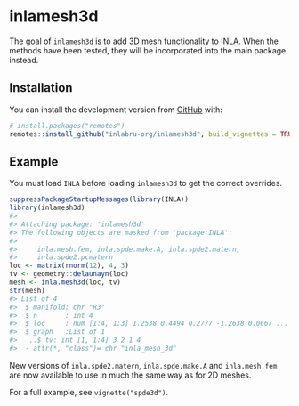 
<!-- README.md is generated from README.Rmd. Please edit that file -->

# inlamesh3d

<!-- badges: start -->
<!-- badges: end -->

The goal of `inlamesh3d` is to add 3D mesh functionality to INLA. When
the methods have been tested, they will be incorporated into the main
package instead.

## Installation

You can install the development version from
[GitHub](https://github.com/) with:

``` r
# install.packages("remotes")
remotes::install_github("inlabru-org/inlamesh3d", build_vignettes = TRUE)
```

## Example

You must load `INLA` before loading `inlamesh3d` to get the correct
overrides.

``` r
suppressPackageStartupMessages(library(INLA))
library(inlamesh3d)
#> 
#> Attaching package: 'inlamesh3d'
#> The following objects are masked from 'package:INLA':
#> 
#>     inla.mesh.fem, inla.spde.make.A, inla.spde2.matern,
#>     inla.spde2.pcmatern
loc <- matrix(rnorm(12), 4, 3)
tv <- geometry::delaunayn(loc)
mesh <- inla.mesh3d(loc, tv)
str(mesh)
#> List of 4
#>  $ manifold: chr "R3"
#>  $ n       : int 4
#>  $ loc     : num [1:4, 1:3] 1.2538 0.4494 0.2777 -1.2638 0.0667 ...
#>  $ graph   :List of 1
#>   ..$ tv: int [1, 1:4] 3 2 1 4
#>  - attr(*, "class")= chr "inla_mesh_3d"
```

New versions of `inla.spde2.matern`, `inla.spde.make.A` and
`inla.mesh.fem` are now available to use in much the same way as for 2D
meshes.

For a full example, see `vignette("spde3d")`.
